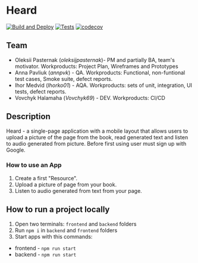 # Heard
[![Build and Deploy](https://github.com/Vovchyk69/BeeGargen/actions/workflows/ci.yml/badge.svg?branch=dev-ci)](https://github.com/Vovchyk69/BeeGargen/actions/workflows/ci.yml)
[![Tests](https://github.com/Vovchyk69/BeeGargen/actions/workflows/coverage.yml/badge.svg?branch=dev-ci)](https://github.com/Vovchyk69/BeeGargen/actions/workflows/coverage.yml)
[![codecov](https://codecov.io/gh/Vovchyk69/BeeGargen/branch/dev-ci/graph/badge.svg?token=DX0HIAR97U)](https://codecov.io/gh/Vovchyk69/BeeGargen)
## Team
- Oleksii Pasternak (*oleksijpasternak*)- PM and partially BA, team's motivator. Workproducts: Project Plan, Wireframes and Prototypes 
- Anna Pavliuk (*annpvk*) - QA. Workproducts: Functional, non-funtional test cases, Smoke suite, defect reports.
- Ihor Medvid (*Ihorko01*) - AQA. Workproducts: sets of unit, integration, UI tests, defect reports.
- Vovchyk Halamaha (*Vovchyk69*) - DEV. Workproducts: CI/CD

## Description
Heard - a single-page application with a mobile layout that allows users to upload a picture of the page from the book, read generated text and listen to audio generated from picture. Before first using user must sign up with Google.
### How to use an App
1. Create a first "Resource".
2. Upload a picture of page from your book.
3. Listen to audio generated from text from your page.

## How to run a project locally
1. Open two terminals: `frontend` and `backend` folders
2. Run `npm i` in `backend` and `frontend` folders
3. Start apps with this commands:
  - frontend - `npm run start`
  - backend - `npm run start`
